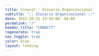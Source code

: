 ```yaml
---
title: Conacyt - Glosario Organizacional
subtitle: ":: Glosario Organizacional ::"
date: 2015-10-31 19:50:00 -04:00
permalink: "/"
header_title: "CONACYT"
regenerate: true
nav_toggle: true
color: blue
layout: landing
---
```

